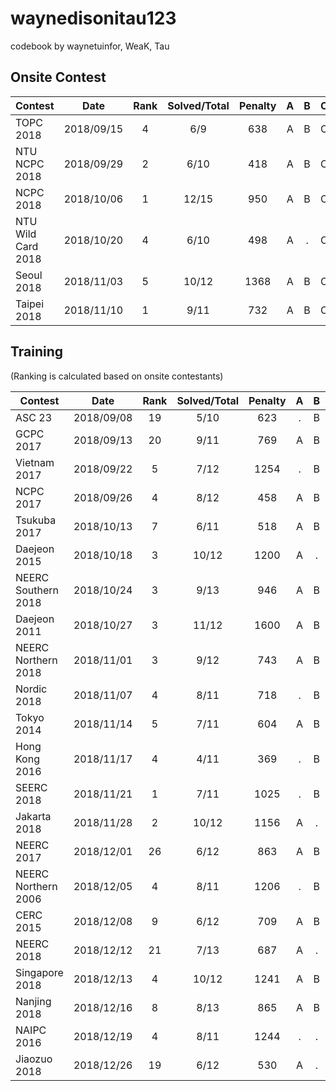 waynedisonitau123
================

codebook by waynetuinfor, WeaK, Tau

## Onsite Contest
| Contest                  | Date          | Rank | Solved/Total | Penalty | A | B | C | D | E | F | G | H | I | J | K | L | M | N | O |
|--------------------------|:-------------:|:----:|:------------:|:-------:|:-:|:-:|:-:|:-:|:-:|:-:|:-:|:-:|:-:|:-:|:-:|:-:|:-:|:-:|:-:|
| TOPC 2018                | 2018/09/15    |   4  |     6/9      |   638   | A | B | C | D | E | F | . | . | . |
| NTU NCPC 2018            | 2018/09/29    |   2  |     6/10     |   418   | A | B | C | . | . | F | G | . | I | . | 
| NCPC 2018                | 2018/10/06    |   1  |    12/15     |   950   | A | B | C | D | E | F | G | H | I | J | . | . | M | . | O |
| NTU Wild Card 2018       | 2018/10/20    |   4  |     6/10     |   498   | A | . | C | . | E | F | . | H | . | J |
| Seoul 2018               | 2018/11/03    |   5  |    10/12     |   1368  | A | B | C | D | E | F | G | . | . | J | K | L |
| Taipei 2018              | 2018/11/10    |   1  |     9/11     |   732   | A | B | C | D | E | . | G | . | I | J | K |


## Training
(Ranking is calculated based on onsite contestants)

| Contest                  | Date          | Rank | Solved/Total | Penalty | A | B | C | D | E | F | G | H | I | J | K | L | M |
|--------------------------|:-------------:|:----:|:------------:|:-------:|:-:|:-:|:-:|:-:|:-:|:-:|:-:|:-:|:-:|:-:|:-:|:-:|:-:|
| ASC 23                   | 2018/09/08    |  19  |     5/10     |   623   | . | B | . | . | E | . | G | H | I | . |
| GCPC 2017                | 2018/09/13    |  20  |     9/11     |   769   | A | B | C | D | E | F | G | . | I | . | K |
| Vietnam 2017             | 2018/09/22    |   5  |     7/12     |   1254  | . | B | C | . | E | F | . | H | I | J | . | . |
| NCPC 2017                | 2018/09/26    |   4  |     8/12     |   458   | A | B | C | D | E | F | . | H | I | . | . | . |
| Tsukuba 2017             | 2018/10/13    |   7  |     6/11     |   518   | A | B | C | . | . | F | G | . | I | . | . |
| Daejeon 2015             | 2018/10/18    |   3  |    10/12     |   1200  | A | . | C | . | E | F | G | H | I | J | K | L |
| NEERC Southern 2018      | 2018/10/24    |   3  |     9/13     |   946   | A | B | C | D | E | F | G | H | . | . | K | . | . |
| Daejeon 2011             | 2018/10/27    |   3  |    11/12     |   1600  | A | B | C | D | E | F | G | H | I | J | . | L |
| NEERC Northern 2018      | 2018/11/01    |   3  |     9/12     |   743   | A | B | C | . | E | F | . | H | I | . | K | L |
| Nordic 2018              | 2018/11/07    |   4  |     8/11     |   718   | . | B | C | D | E | . | . | H | I | J | K |
| Tokyo 2014               | 2018/11/14    |   5  |     7/11     |   604   | A | B | C | D | E | F | G | . | . | . | . |
| Hong Kong 2016           | 2018/11/17    |   4  |     4/11     |   369   | . | B | C | D | . | . | . | . | . | . | K |
| SEERC 2018               | 2018/11/21    |   1  |     7/11     |   1025  | . | B | C | D | E | . | . | . | I | J | K |
| Jakarta 2018             | 2018/11/28    |   2  |    10/12     |   1156  | A | . | C | D | . | F | G | H | I | J | K | L |
| NEERC 2017               | 2018/12/01    |  26  |     6/12     |   863   | A | B | C | D | E | . | . | . | . | . | . | L |
| NEERC Northern 2006      | 2018/12/05    |   4  |     8/11     |   1206  | . | B | C | D | . | F | G | H | . | J | K |
| CERC 2015                | 2018/12/08    |   9  |     6/12     |   709   | A | B | . | D | . | F | . | H | . | . | K | . |
| NEERC 2018               | 2018/12/12    |  21  |     7/13     |   687   | A | . | . | . | E | F | G | . | . | . | K | L | M |
| Singapore 2018           | 2018/12/13    |   4  |    10/12     |   1241  | A | B | C | D | . | F | G | H | . | J | K | L |
| Nanjing 2018             | 2018/12/16    |   8  |     8/13     |   865   | A | B | . | D | . | . | G | . | I | J | K | . | M |
| NAIPC 2016               | 2018/12/19    |   4  |     8/11     |   1244  | . | . | C | D | E | F | G | . | I | J | K |
| Jiaozuo 2018             | 2018/12/26    |  19  |     6/12     |   530   | A | . | . | D | E | F | . | H | I | . | . | . |
